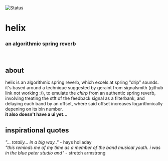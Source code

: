 ![Status](https://github.com/MeijisIrlnd/Helix/actions/workflows/cmake.yml/badge.svg)
<h1>helix</h1>
<h3>an algorithmic spring reverb</h3>

<br>
<h2>about</h2>
helix is an algorithmic spring reverb, which excels at spring "drip" sounds. it's based around a technique suggested by geraint from 
signalsmith (github link not working :/), to emulate the <i>chirp</i> from an authentic spring reverb, involving treating the stft of the feedback signal as a filterbank, and delaying each band by an offset, where said offset increases logarithmically depening on its bin number.<br> 
<b> it also doesn't have a ui yet... </b> 

<h2>inspirational quotes</h3> 
<i>"... totally... in a big way.."</i> - hays holladay<br>
<i>"this reminds me of my time as a member of the band musical youth. i was in the blue peter studio and"</i> - stretch armstrong
